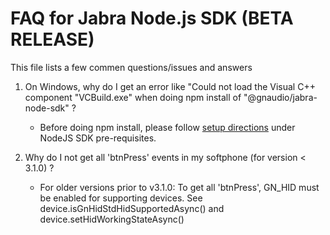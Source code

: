 # FAQ for Jabra Node.js SDK (BETA RELEASE)

This file lists a few commen questions/issues and answers

1. On Windows, why do I get an error like "Could not load the Visual C++ component "VCBuild.exe"
   when doing npm install of "@gnaudio/jabra-node-sdk" ?
   - Before doing npm install, please follow [setup directions](nodesdk/README.md#Pre-requisite)
   under NodeJS SDK pre-requisites.

2. Why do I not get all 'btnPress' events in my softphone (for version < 3.1.0) ?
   - For older versions prior to v3.1.0: To get all 'btnPress', GN_HID must be enabled for supporting devices.
   See device.isGnHidStdHidSupportedAsync() and device.setHidWorkingStateAsync()


